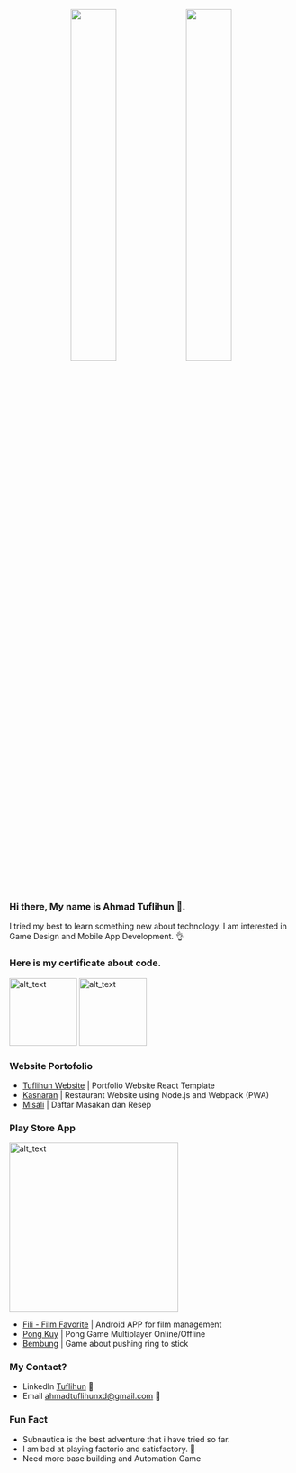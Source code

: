 
<p align="center" height="100%">
    <img width="40%" src="https://github-readme-stats-sigma-five.vercel.app/api?username=leguna&hide=stars&count_private=true&show_icons=true&theme=dracula"> 
    <img width="40%" src="https://github-readme-stats-sigma-five.vercel.app/api/top-langs/?username=leguna&layout=compact&theme=dracula"> 
</p>

<p align="center" height="100%">
<!-- <a href="https://github.com/Leguna/github-stats"> -->
<!-- <img src="https://github.com/Leguna/github-stats/blob/master/generated/overview.svg#gh-dark-mode-only" /> -->
<!-- <img src="https://github.com/Leguna/github-stats/blob/master/generated/languages.svg#gh-dark-mode-only" /> -->
</a>
</p>


### Hi there, My name is Ahmad Tuflihun 👋. 
I tried my best to learn something new about technology.
I am interested in Game Design and Mobile App Development. 👌

### Here is my certificate about code.
[<img alt="alt_text" width="120" src="https://github.com/Leguna/leguna/assets/12116766/858fcb12-34d4-4919-9cfd-2b10d3cd2101" />](https://www.credly.com/badges/07e28d7c-d4aa-4678-a6ed-8af282901edd)
[<img alt="alt_text" width="120" src="https://templates.images.credential.net/16570305677153544077318830934231.png" />](https://www.linkedin.com/in/tuflihun/details/certifications/)

<!--
### Game Portfolio
[<img alt="alt_text" width="64" src="https://github.com/Leguna/leguna/assets/12116766/8f32a8a4-7ca3-4f5c-869b-fb8223f14242" />](https://github.com/Leguna/Bembung)
[<img alt="alt_text" width="64" src="https://github.com/Leguna/leguna/assets/12116766/83d4b9ae-2f49-49f6-b904-b84e819100f1" />](https://github.com/Leguna/PongKuy)
-->
### Website Portofolio
- [Tuflihun Website](https://leguna.github.io) | Portfolio Website React Template
- [Kasnaran](https://leguna.github.io/Kasnaran) | Restaurant Website using Node.js and Webpack (PWA)
- [Misali](https://leguna.github.io/Misali) | Daftar Masakan dan Resep

### Play Store App
[<img alt="alt_text" width="300" src="https://user-images.githubusercontent.com/12116766/195317526-bfaf2f3e-2968-43cf-8df8-6ebdc86df4f0.png" />](https://play.google.com/store/apps/developer?id=Arksana+Studio)
- [Fili - Film Favorite](https://play.google.com/store/apps/details?id=com.arksana.fili) | Android APP for film management
- [Pong Kuy](https://play.google.com/store/apps/details?id=com.arksana.pongkuy) | Pong Game Multiplayer Online/Offline
- [Bembung](https://play.google.com/store/apps/details?id=com.arksana.bembung) | Game about pushing ring to stick

<!--
### TTD Game Portofolio
- [Tank U! Game](https://invincible-penalty-c21.notion.site/TDD-Tank-U-Game-3d4bfb1ca0944c858ea7f492f5f03e7f?pvs=4)
- [Blok Game](https://invincible-penalty-c21.notion.site/TDD-Block-Game-444aabbb911b4f4d9a2ca66b701983ed?pvs=4)
-->

### My Contact?
- LinkedIn [Tuflihun](https://www.linkedin.com/in/tuflihun/) 🏢
- Email ahmadtuflihunxd@gmail.com 📧

### Fun Fact
- Subnautica is the best adventure that i have tried so far.
- I am bad at playing factorio and satisfactory. 🤢
- Need more base building and Automation Game

<!--
**Leguna/leguna** is a ✨ _special_ ✨ repository because its `README.md` (this file) appears on your GitHub profile.

Here are some ideas to get you started:

- 🔭 I’m currently working on ...
- 🌱 I’m currently learning ...
- 👯 I’m looking to collaborate on ...
- 🤔 I’m looking for help with ...
- 💬 Ask me about ...
- 📫 How to reach me: ...
- 😄 Pronouns: ...
- ⚡ Fun fact: ...
-->
